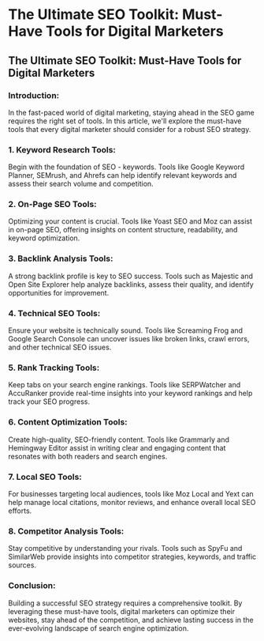 # The Ultimate SEO Toolkit: Must-Have Tools for Digital Marketers

## **The Ultimate SEO Toolkit: Must-Have Tools for Digital Marketers**

### **Introduction:**

In the fast-paced world of digital marketing, staying ahead in the SEO game requires the right set of tools. In this article, we'll explore the must-have tools that every digital marketer should consider for a robust SEO strategy.

### **1. Keyword Research Tools:**

Begin with the foundation of SEO - keywords. Tools like Google Keyword Planner, SEMrush, and Ahrefs can help identify relevant keywords and assess their search volume and competition.

### **2. On-Page SEO Tools:**

Optimizing your content is crucial. Tools like Yoast SEO and Moz can assist in on-page SEO, offering insights on content structure, readability, and keyword optimization.

### **3. Backlink Analysis Tools:**

A strong backlink profile is key to SEO success. Tools such as Majestic and Open Site Explorer help analyze backlinks, assess their quality, and identify opportunities for improvement.

### **4. Technical SEO Tools:**

Ensure your website is technically sound. Tools like Screaming Frog and Google Search Console can uncover issues like broken links, crawl errors, and other technical SEO issues.

### **5. Rank Tracking Tools:**

Keep tabs on your search engine rankings. Tools like SERPWatcher and AccuRanker provide real-time insights into your keyword rankings and help track your SEO progress.

### **6. Content Optimization Tools:**

Create high-quality, SEO-friendly content. Tools like Grammarly and Hemingway Editor assist in writing clear and engaging content that resonates with both readers and search engines.

### **7. Local SEO Tools:**

For businesses targeting local audiences, tools like Moz Local and Yext can help manage local citations, monitor reviews, and enhance overall local SEO efforts.

### **8. Competitor Analysis Tools:**

Stay competitive by understanding your rivals. Tools such as SpyFu and SimilarWeb provide insights into competitor strategies, keywords, and traffic sources.

### **Conclusion:**

Building a successful SEO strategy requires a comprehensive toolkit. By leveraging these must-have tools, digital marketers can optimize their websites, stay ahead of the competition, and achieve lasting success in the ever-evolving landscape of search engine optimization.
